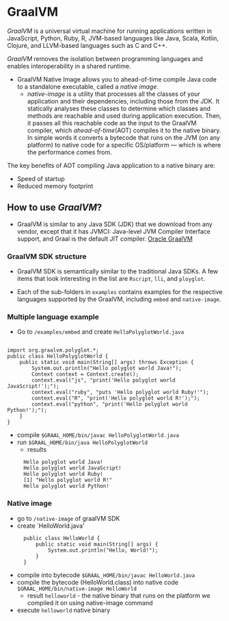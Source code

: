 # GraalVM

_GraalVM_ is a universal virtual machine for running applications written in JavaScript, Python, Ruby, R, JVM-based languages like Java, Scala, Kotlin, Clojure, and LLVM-based languages such as C and C++.

_GraalVM_ removes the isolation between programming languages and enables interoperability in a shared runtime.

- GraalVM Native Image allows you to ahead-of-time compile Java code to a standalone executable, called a _native image_.
  - _native-image_ is a utility that processes all the classes of your application and their dependencies, including those from the JDK. It statically analyses these classes to determine which classes and methods are reachable and used during application execution. Then, it passes all this reachable code as the input to the GraalVM compiler, which _ahead-of-time_(AOT) compiles it to the native binary. In simple words it converts a bytecode that runs on the JVM (on any platform) to native code for a specific OS/platform — which is where the performance comes from.

The key benefits of AOT compiling Java application to a native binary are:

- Speed of startup
- Reduced memory footprint

## How to use _GraalVM_?

- GraalVM is similar to any Java SDK (JDK) that we download from any vendor, except that it has JVMCI: Java-level JVM Compiler Interface support, and Graal is the default JIT compiler.
  [Oracle GraalVM](https://www.oracle.com/downloads/graalvm-downloads.html)

### GraalVM SDK structure

- GraalVM SDK is semantically similar to the traditional Java SDKs. A few items that look interesting in the list are `Rscript`, `lli`, and `ployglot`.

- Each of the sub-folders in `examples` contains examples for the respective languages supported by the GraalVM, including `embed` and `native-image`.

### Multiple language example

- Go to `/examples/embed` and create `HelloPolyglotWorld.java`

```

import org.graalvm.polyglot.*;
public class HelloPolyglotWorld {
    public static void main(String[] args) throws Exception {
        System.out.println("Hello polyglot world Java!");
        Context context = Context.create();
        context.eval("js", "print('Hello polyglot world JavaScript!');");
        context.eval("ruby", "puts 'Hello polyglot world Ruby!'");
        context.eval("R", "print('Hello polyglot world R!');");
        context.eval("python", "print('Hello polyglot world Python!');");
    }
}
```

- compile `$GRAAL_HOME/bin/javac HelloPolyglotWorld.java`
- run `$GRAAL_HOME/bin/java HelloPolyglotWorld`
  - results
  ```
    Hello polyglot world Java!
    Hello polyglot world JavaScript!
    Hello polyglot world Ruby!
    [1] "Hello polyglot world R!"
    Hello polyglot world Python!
  ```

### Native image

- go to `/native-image` of graalVM SDK
- create `HelloWorld.java'
  ```
    public class HelloWorld {
        public static void main(String[] args) {
            System.out.println("Hello, World!");
        }
    }
  ```
- compile into bytecode `$GRAAL_HOME/bin/javac HelloWorld.java`
- compile the bytecode (HelloWorld.class) into native code `$GRAAL_HOME/bin/native-image HelloWorld`
  - result `helloworld` - the native binary that runs on the platform we compiled it on using native-image command
- execute `helloworld` native binary

